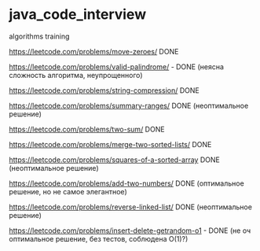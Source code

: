 # java_code_interview
algorithms training


https://leetcode.com/problems/move-zeroes/ DONE

https://leetcode.com/problems/valid-palindrome/ - DONE (неясна сложность алгоритма, неупрощенного)

https://leetcode.com/problems/string-compression/ DONE

https://leetcode.com/problems/summary-ranges/ DONE (неоптимальное решение)

https://leetcode.com/problems/two-sum/ DONE


https://leetcode.com/problems/merge-two-sorted-lists/ DONE

https://leetcode.com/problems/squares-of-a-sorted-array DONE (неоптимальное решение)

https://leetcode.com/problems/add-two-numbers/ DONE (оптимальное решение, но не самое элегантное)

https://leetcode.com/problems/reverse-linked-list/ DONE (неоптимальное решение)

https://leetcode.com/problems/insert-delete-getrandom-o1 - DONE (не оч оптимальное решение, без тестов, соблюдена О(1)?)